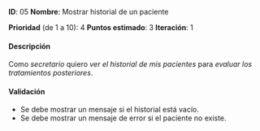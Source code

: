 **ID**: 05
**Nombre**: Mostrar historial de un paciente

**Prioridad** (de 1 a 10): 4
**Puntos estimado**: 3
**Iteración**: 1

#### Descripción

Como *secretario* quiero *ver el historial de mis pacientes* para *evaluar los tratamientos posteriores*.

#### Validación

* Se debe mostrar un mensaje si el historial está vacío.
* Se debe mostrar un mensaje de error si el paciente no existe.